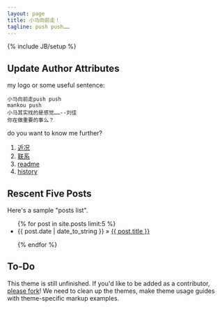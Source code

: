 ```yaml
---
layout: page
title: 小马向前走！
tagline: push push……
---
```

{% include JB/setup %}


## Update Author Attributes
my logo or some useful sentence:

    小马向前走push push
	mankou push
	小马其实找的是感觉……--刘佳
	你在做重要的事么？
    
    
   
do you want to know me further?
1. [近况](http://mankou.github.com/2013/04/05/recent)
1. [联系](http://mankou.github.com/2013/04/05/address)
1. [readme](http://mankou.github.com/2013/04/05/Readme)
1. [history](http://mankou.github.com/technote/2013/03/01/github-blog-create-process/)
    

## Rescent Five Posts

Here's a sample "posts list".

<ul class="posts">
  {% for post in site.posts limit:5 %}
    <li><span>{{ post.date | date_to_string }}</span> &raquo; <a href="{{ BASE_PATH }}{{ post.url }}">{{ post.title }}</a></li>
    
  {% endfor %}
</ul>

## To-Do

This theme is still unfinished. If you'd like to be added as a contributor, [please fork](http://github.com/plusjade/jekyll-bootstrap)!
We need to clean up the themes, make theme usage guides with theme-specific markup examples.


